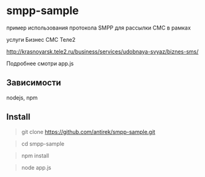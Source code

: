 # smpp-sample


пример использования протокола SMPP для рассылки СМС в рамках 

услуги Бизнес СМС Теле2 

http://krasnoyarsk.tele2.ru/business/services/udobnaya-svyaz/biznes-sms/


Подробнее смотри app.js


## Зависимости

nodejs, npm

## Install

> git clone https://github.com/antirek/smpp-sample.git

> cd smpp-sample

> npm install

> node app.js

